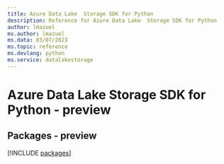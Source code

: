 ```yaml
---
title: Azure Data Lake  Storage SDK for Python
description: Reference for Azure Data Lake  Storage SDK for Python
author: lmazuel
ms.author: lmazuel
ms.data: 03/07/2023
ms.topic: reference
ms.devlang: python
ms.service: datalakestorage
---
```

# Azure Data Lake  Storage SDK for Python - preview
## Packages - preview
[!INCLUDE [packages](data-lake--storage-index.md)]